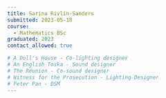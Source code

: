 ```yaml
---
title: Sarina Rivlin-Sanders 
submitted: 2023-05-18 
course:
  - Mathematics BSc
graduated: 2023
contact_allowed: true

# A Doll's House - Co-lighting designer
# An English Toska - Sound designer
# The Reunion - Co-sound designer
# Witness for the Prosecution - Lighting Designer
# Peter Pan - DSM
--- 
```

